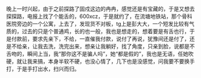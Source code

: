 晚上一时兴起，由于之前探路了固戍这边的冉冉，感觉还是有宝藏的，于是又想去探探路，电报上找了个能舌的，600xcz，于是就约了，在流塘地铁站，那个骨科医院旁边的一个公寓，上去了，发现货不对板，tg上是彭大大，一个短发比较有气质的，过去的只是个普通鸡，长的也一般，我也是想走的，想着要是有舌也行，于是付款前，要求先亲下，不给，一直催我付款，说付了再说，犹豫间还是付了，还是不给亲，让我去洗，洗完出来，想亲让我躺好，找了角度，只亲到脸，说都是不舌吻的，瞬间上当，我“那你这不是骗人吗”，她“都是假的”，我也是无语，任她吹硬，就让我来搞，本身半软不硬，也没心情了，几下也是没感觉，问我要不要换手打，于是手打出水，扫兴而归。